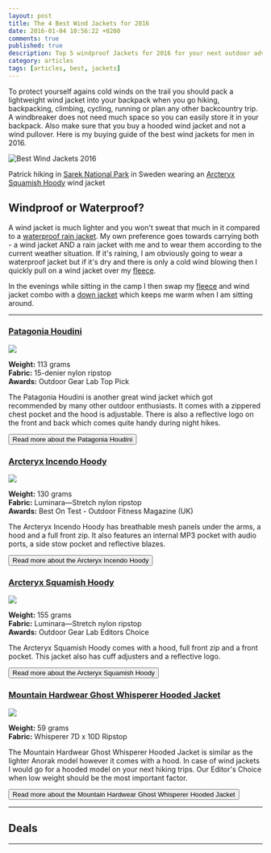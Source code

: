 ```yaml
---
layout: post
title: The 4 Best Wind Jackets for 2016
date: 2016-01-04 10:56:22 +0200
comments: true
published: true
description: Top 5 windproof Jackets for 2016 for your next outdoor adventure!
category: articles
tags: [articles, best, jackets]
---
```

To protect yourself agains cold winds on the trail you should pack a lightweight wind jacket into your backpack when you go hiking, backpacking, climbing, cycling, running or plan any other backcountry trip. A windbreaker does not need much space so you can easily store it in your backpack. Also make sure that you buy a hooded wind jacket and not a wind pullover. Here is my buying guide of the best wind jackets for men in 2016.

![](https://c2.staticflickr.com/8/7385/9599027418_a38b42401e_o.jpg "Best Wind Jackets 2016")

<!--more-->

Patrick hiking in [Sarek National Park](http://hikeventures.com/hiking-and-packrafting-in-sarek-day-1/ "Best Wind Jackets 2016") in Sweden wearing an [Arcteryx Squamish Hoody](http://hikeventures.com/gear-review-arcteryx-squamish-hoody/ "Arcteryx Squamish Hoody") wind jacket

## Windproof or Waterproof?
A wind jacket is much lighter and you won't sweat that much in it compared to a [waterproof rain jacket](http://www.hikeventures.com/best-waterproof-rain-jackets/ "Best Rain Jackets"). My own preference goes towards carrying both - a wind jacket AND a rain jacket with me and to wear them according to the current weather situation. If it's raining, I am obviously going to wear a waterproof jacket but if it's dry and there is only a cold wind blowing then I quickly pull on a wind jacket over my [fleece](http://www.hikeventures.com/best-fleece-jackets/ "Best Fleece Jackets"). 

In the evenings while sitting in the camp I then swap my [fleece](http://www.hikeventures.com/best-fleece-jackets/ "Fleece Jackets") and wind jacket combo with a [down jacket](#) which keeps me warm when I am sitting around.

---
### [Patagonia Houdini](https://www.rei.com/product/893303/patagonia-houdini-jacket-mens)

<a  href="http://www.amazon.com/gp/product/B01ANCS38K/ref=as_li_tl?ie=UTF8&camp=1789&creative=9325&creativeASIN=B01ANCS38K&linkCode=as2&tag=hikeve-20&linkId=BOE3T2FI3DGVW7LR"><img border="0" src="http://ws-na.amazon-adsystem.com/widgets/q?_encoding=UTF8&ASIN=B01ANCS38K&Format=_SL250_&ID=AsinImage&MarketPlace=US&ServiceVersion=20070822&WS=1&tag=hikeve-20" ></a><img src="http://ir-na.amazon-adsystem.com/e/ir?t=hikeve-20&l=as2&o=1&a=B01ANCS38K" width="1" height="1" border="0" alt="" style="border:none !important; margin:0px !important;" />

**Weight:** 113 grams   
**Fabric:** 15-denier nylon ripstop      
**Awards:** Outdoor Gear Lab Top Pick   

The Patagonia Houdini is another great wind jacket which got recommended by many other outdoor enthusiasts. It comes with a zippered chest pocket and the hood is adjustable. There is also a reflective logo on the front and back which comes quite handy during night hikes.

<a href="https://www.rei.com/product/893303/patagonia-houdini-jacket-mens"><button type="button" class="btn btn-danger">Read more about the Patagonia Houdini</button></a>  

### [Arcteryx Incendo Hoody](https://www.rei.com/product/895292/arcteryx-incendo-hoodie-mens)

<a rel="nofollow" href="http://www.amazon.com/gp/product/B00GW7ZHG2/ref=as_li_tl?ie=UTF8&camp=1789&creative=9325&creativeASIN=B00GW7ZHG2&linkCode=as2&tag=hikeve-20&linkId=TRAIMP6VVV2WPE4A"><img border="0" src="http://ws-na.amazon-adsystem.com/widgets/q?_encoding=UTF8&ASIN=B00GW7ZHG2&Format=_SL250_&ID=AsinImage&MarketPlace=US&ServiceVersion=20070822&WS=1&tag=hikeve-20" ></a><img src="http://ir-na.amazon-adsystem.com/e/ir?t=hikeve-20&l=as2&o=1&a=B00GW7ZHG2" width="1" height="1" border="0" alt="" style="border:none !important; margin:0px !important;" />

**Weight:** 130 grams   
**Fabric:** Luminara—Stretch nylon ripstop    
**Awards:** Best On Test - Outdoor Fitness Magazine (UK)   

The Arcteryx Incendo Hoody has breathable mesh panels under the arms, a hood and a full front zip. It also features an internal MP3 pocket with audio ports, a side stow pocket and reflective blazes.

<a href="https://www.rei.com/product/895292/arcteryx-incendo-hoodie-mens"><button type="button" class="btn btn-danger">Read more about the Arcteryx Incendo Hoody</button></a>  

### [Arcteryx Squamish Hoody](http://www.backcountry.com/arcteryx-squamish-hooded-jacket-mens)

<a rel="nofollow" href="http://www.amazon.com/gp/product/B00G9HPWU6/ref=as_li_tl?ie=UTF8&camp=1789&creative=9325&creativeASIN=B00G9HPWU6&linkCode=as2&tag=hikeve-20&linkId=BWQUNX6BXF6UDSMC"><img border="0" src="http://ws-na.amazon-adsystem.com/widgets/q?_encoding=UTF8&ASIN=B00G9HPWU6&Format=_SL250_&ID=AsinImage&MarketPlace=US&ServiceVersion=20070822&WS=1&tag=hikeve-20" ></a><img src="http://ir-na.amazon-adsystem.com/e/ir?t=hikeve-20&l=as2&o=1&a=B00G9HPWU6" width="1" height="1" border="0" alt="" style="border:none !important; margin:0px !important;" />

**Weight:** 155 grams   
**Fabric:** Luminara—Stretch nylon ripstop   
**Awards:** Outdoor Gear Lab Editors Choice   

The Arcteryx Squamish Hoody comes with a hood, full front zip and a front pocket. This jacket also has cuff adjusters and a reflective logo.

<a href="http://www.backcountry.com/arcteryx-squamish-hooded-jacket-mens"><button type="button" class="btn btn-danger">Read more about the Arcteryx Squamish Hoody</button></a>  

### [Mountain Hardwear Ghost Whisperer Hooded Jacket](http://www.backcountry.com/mountain-hardwear-hooded-ghost-whisperer-down-jacket-mens)

<a rel="nofollow" href="http://www.amazon.com/gp/product/B00DH44IEU/ref=as_li_tl?ie=UTF8&camp=1789&creative=9325&creativeASIN=B00DH44IEU&linkCode=as2&tag=hikeve-20&linkId=4GK24YGHCR22L4NQ"><img border="0" src="http://ws-na.amazon-adsystem.com/widgets/q?_encoding=UTF8&ASIN=B00DH44IEU&Format=_SL250_&ID=AsinImage&MarketPlace=US&ServiceVersion=20070822&WS=1&tag=hikeve-20" ></a><img src="http://ir-na.amazon-adsystem.com/e/ir?t=hikeve-20&l=as2&o=1&a=B00DH44IEU" width="1" height="1" border="0" alt="" style="border:none !important; margin:0px !important;" />

**Weight:** 59 grams   
**Fabric:** Whisperer 7D x 10D Ripstop   

The Mountain Hardwear Ghost Whisperer Hooded Jacket is similar as the lighter Anorak model however it comes with a hood. In case of wind jackets I would go for a hooded model on your next hiking trips. Our Editor's Choice when low weight should be the most important factor.

<a href="http://www.backcountry.com/mountain-hardwear-hooded-ghost-whisperer-down-jacket-mens"><button type="button" class="btn btn-danger">Read more about the Mountain Hardwear Ghost Whisperer Hooded Jacket</button></a>  

---

## Deals
<div class="row">
  <div class="col-sm-12">
<center>
 <script type="text/javascript" src="http://classic.avantlink.com/api.php?affiliate_id=125311&module=ProductSearch&output=js&website_id=150351&search_term=wind jacket men AND the north face OR wind jacket men AND Columbia OR wind jacket men AND Westcomb OR wind jacket men AND Mountain Hardwear OR wind jacket men AND Montane OR wind jacket men AND Berghaus OR wind jacket men AND Rab&search_advanced_syntax=1&merchant_ids=10008%7C10060%7C11741%7C10913%7C11243%7C10785%7C10086%7C13273%7C10083%7C10248%7C10049%7C10921%7C10279%7C10345%7C10593%7C10337%7C10943&search_on_sale_only=1&search_on_sale_level=20&search_results_layout=list&search_results_fields=Product+Name%7CSale+Price%7CPrice+Discount+Percent&search_results_count=8&search_results_sort_order=Sale+Price"></script>
</center>
  </div>
</div>

---
